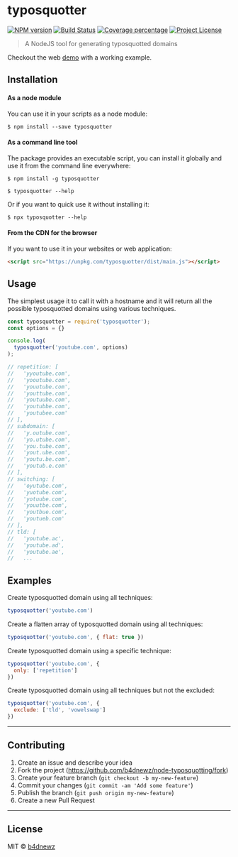 # typosquotter

[![NPM version][npm-image]][npm-url] [![Build Status][travis-image]][travis-url] [![Coverage percentage][coveralls-image]][coveralls-url] [![Project License][license-image]][license-url]

> A NodeJS tool for generating typosquotted domains

Checkout the web [demo](https://b4dnewz.github.io/node-typosquotting/) with a working example.

## Installation

#### As a node module

You can use it in your scripts as a node module:

```
$ npm install --save typosquotter
```

#### As a command line tool

The package provides an executable script, you can install it globally and use it from the command line everywhere:

```
$ npm install -g typosquotter

$ typosquotter --help
```

Or if you want to quick use it without installing it:

```
$ npx typosquotter --help
```

#### From the CDN for the browser

If you want to use it in your websites or web application:

```html
<script src="https://unpkg.com/typosquotter/dist/main.js"></script>
```

## Usage

The simplest usage it to call it with a hostname and it will return all the possible typosquotted domains using various techniques.

```js
const typosquotter = require('typosquotter');
const options = {}

console.log(
  typosquotter('youtube.com', options)
);

// repetition: [
//   'yyoutube.com',
//   'yooutube.com',
//   'youutube.com',
//   'youttube.com',
//   'youtuube.com',
//   'youtubbe.com',
//   'youtubee.com'
// ],
// subdomain: [
//   'y.outube.com',
//   'yo.utube.com',
//   'you.tube.com',
//   'yout.ube.com',
//   'youtu.be.com',
//   'youtub.e.com'
// ],
// switching: [
//   'oyutube.com',
//   'yuotube.com',
//   'yotuube.com',
//   'youutbe.com',
//   'youtbue.com',
//   'youtueb.com'
// ],
// tld: [
//   'youtube.ac',
//   'youtube.ad',
//   'youtube.ae',
//   ...
```

## Examples

Create typosquotted domain using all techniques:

```js
typosquotter('youtube.com')
```

Create a flatten array of typosquotted domain using all techniques:

```js
typosquotter('youtube.com', { flat: true })
```

Create typosquotted domain using a specific technique:

```js
typosquotter('youtube.com', {
  only: ['repetition']
})
```

Create typosquotted domain using all techniques but not the excluded:

```js
typosquotter('youtube.com', {
  exclude: ['tld', 'vowelswap']
})
```

---

## Contributing

1.  Create an issue and describe your idea
2.  Fork the project (<https://github.com/b4dnewz/node-typosquotting/fork>)
3.  Create your feature branch (`git checkout -b my-new-feature`)
4.  Commit your changes (`git commit -am 'Add some feature'`)
5.  Publish the branch (`git push origin my-new-feature`)
6.  Create a new Pull Request

---

## License

MIT © [b4dnewz](https://b4dnewz.github.io/)

[npm-image]: https://badge.fury.io/js/typosquotter.svg

[npm-url]: https://npmjs.org/package/typosquotter

[travis-image]: https://travis-ci.org/b4dnewz/node-typosquotting.svg?branch=master

[travis-url]: https://travis-ci.org/b4dnewz/node-typosquotting

[coveralls-image]: https://coveralls.io/repos/b4dnewz/node-typosquotting/badge.svg

[coveralls-url]: https://coveralls.io/r/b4dnewz/node-typosquotting

[license-image]: https://img.shields.io/badge/license-MIT-blue.svg

[license-url]: https://github.com/b4dnewz/node-typosquotting/blob/master/LICENSE
